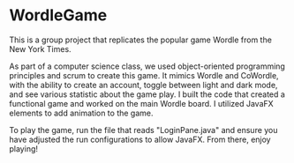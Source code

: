 # WordleGame
This is a group project that replicates the popular game Wordle from the New York Times. 

As part of a computer science class, we used object-oriented programming principles and
scrum to create this game. It mimics Wordle and CoWordle, with the ability to create an
account, toggle between light and dark mode, and see various statistic about the game
play. I built the code that created a functional game and worked on the main Wordle board.
I utilized JavaFX elements to add animation to the game.

To play the game, run the file that reads "LoginPane.java" and ensure you have adjusted the
run configurations to allow JavaFX. From there, enjoy playing!
